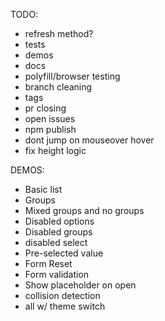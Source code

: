 TODO:
- refresh method?
- tests
- demos
- docs
- polyfill/browser testing
- branch cleaning
- tags
- pr closing
- open issues
- npm publish
- dont jump on mouseover hover
- fix height logic

DEMOS:
- Basic list
- Groups
- Mixed groups and no groups
- Disabled options
- Disabled groups
- disabled select
- Pre-selected value
- Form Reset
- Form validation
- Show placeholder on open
- collision detection
- all w/ theme switch